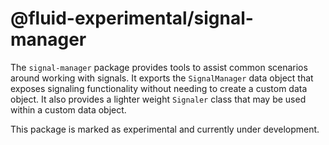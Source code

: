 # @fluid-experimental/signal-manager

The `signal-manager` package provides tools to assist common scenarios around working with signals.  It exports the `SignalManager` data object that exposes signaling functionality without needing to create a custom data object.  It also provides a lighter weight `Signaler` class that may be used within a custom data object.

This package is marked as experimental and currently under development.
